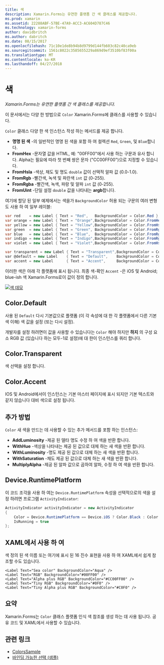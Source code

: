 ```yaml
---
title: 색
description: Xamarin.Forms는 유연한 플랫폼 간 색 클래스를 제공합니다.
ms.prod: xamarin
ms.assetid: 22288ABF-57BE-47A9-ACC3-AC604D787C46
ms.technology: xamarin-forms
author: davidbritch
ms.author: dabritch
ms.date: 08/15/2017
ms.openlocfilehash: 71c10e1de8b94b8d9799d144fb603c82c40ca9eb
ms.sourcegitcommit: 1561c8022c3585655229a869d9ef3510bf83f00a
ms.translationtype: MT
ms.contentlocale: ko-KR
ms.lasthandoff: 04/27/2018
---
```

# <a name="colors"></a>색

_Xamarin.Forms는 유연한 플랫폼 간 색 클래스를 제공합니다._

이 문서에서는 다양 한 방법으로 `Color` Xamarin.Forms에 클래스를 사용할 수 있습니다.

`Color` 클래스 다양 한 색 인스턴스 작성 하는 메서드를 제공 합니다.

-  **명명 된 색** -의 일반적인 명명 된 색을 포함 하 여 컬렉션 `Red`, `Green`, 및 `Blue`합니다.
-  **FromHex** -문자열 값을 HTML, 예: "00FF00"에서 사용 하는 구문과 유사 합니다. Alpha는 필요에 따라 첫 번째 쌍은 문자 ("CC00FF00")으로 지정할 수 있습니다.
-  **FromHsla** -색상, 채도 및 명도 `double` 값이 선택적 알파 값 (0.0-1.0).
-  **FromRgb** -빨간색, 녹색 및 파란색 `int` 값 (0-255).
-  **FromRgba** -빨간색, 녹색, 파랑 및 알파 `int` 값 (0-255).
-  **FromUint** -단일 설정 `double` 값을 나타내는 **argb**합니다.

여기에 할당 된 일부 예제에서는 색을가 `BackgroundColor` 허용 되는 구문의 여러 변형도 사용 하 여 일부 레이블:

```csharp
var red    = new Label { Text = "Red",   BackgroundColor = Color.Red };
var orange = new Label { Text = "Orange",BackgroundColor = Color.FromHex("FF6A00") };
var yellow = new Label { Text = "Yellow",BackgroundColor = Color.FromHsla(0.167, 1.0, 0.5, 1.0) };
var green  = new Label { Text = "Green", BackgroundColor = Color.FromRgb (38, 127, 0) };
var blue   = new Label { Text = "Blue",  BackgroundColor = Color.FromRgba(0, 38, 255, 255) };
var indigo = new Label { Text = "Indigo",BackgroundColor = Color.FromRgb (0, 72, 255) };
var violet = new Label { Text = "Violet",BackgroundColor = Color.FromHsla(0.82, 1, 0.25, 1) };

var transparent = new Label { Text = "Transparent",BackgroundColor = Color.Transparent };
var @default = new Label    { Text = "Default",    BackgroundColor = Color.Default };
var accent = new Label      { Text = "Accent",     BackgroundColor = Color.Accent };
```

이러한 색은 아래 각 플랫폼에 표시 됩니다. 최종 색-확인 `Accent` -은 iOS 및 Android; blue-ish 색 Xamarin.Forms로이 값이 정의 합니다.

 [![색 데모](colors-images/colors-sml.png "색 데모")](colors-images/colors.png#lightbox "색 데모")

## <a name="colordefault"></a>Color.Default

사용 된 `Default` 다시 기본값으로 플랫폼 (이 각 속성에 대 한 각 플랫폼에서 다른 기본 색 이해) 색 값을 설정 (또는 다시 설정).

개발자를 설정 하려면이 값을 사용할 수 있습니다는 `Color` 해야 하지만 **하지** 의 구성 요소 RGB 값 (있습니다 하는 모두-1로 설정)에 대 한이 인스턴스를 쿼리 합니다.

## <a name="colortransparent"></a>Color.Transparent

색 선택을 설정 합니다.

## <a name="coloraccent"></a>Color.Accent

IOS 및 Android에서이 인스턴스는 기본 마스터 페이지에 표시 되지만 기본 텍스트와 같지 않습니다 대비 색으로 설정 됩니다.

## <a name="additional-methods"></a>추가 방법

`Color` 새 색을 만드는 데 사용할 수 있는 추가 메서드를 포함 하는 인스턴스:

-  **AddLuminosity** -제공 된 델타 명도 수정 하 여 색을 반환 합니다.
-  **WithHue** -색상을 나타내는 제공 된 값으로 대체 하는 새 색을 반환 합니다.
-  **WithLuminosity** -명도 제공 된 값으로 대체 하는 새 색을 반환 합니다.
-  **WithSaturation** -채도 제공 된 값으로 대체 하는 새 색을 반환 합니다.
-  **MultiplyAlpha** -제공 된 알파 값으로 곱하여 알파, 수정 하 여 색을 반환 합니다.

## <a name="deviceruntimeplatform"></a>Device.RuntimePlatform

이 코드 조각을 사용 하 여는 `Device.RuntimePlatform` 속성을 선택적으로의 색을 설정 하려면 프로그램 `ActivityIndicator`:

```csharp
ActivityIndicator activityIndicator = new ActivityIndicator
{
    Color = Device.RuntimePlatform == Device.iOS ? Color.Black : Color.Default,
    IsRunning = true
};
```

## <a name="using-from-xaml"></a>XAML에서 사용 하 여

색 정의 된 색 이름 또는 여기에 표시 된 16 진수 표현을 사용 하 여 XAML에서 쉽게 참조할 수도 있습니다.

```xaml
<Label Text="Sea color" BackgroundColor="Aqua" />
<Label Text="RGB" BackgroundColor="#00FF00" />
<Label Text="Alpha plus RGB" BackgroundColor="#CC00FF00" />
<Label Text="Tiny RGB" BackgroundColor="#0F0" />
<Label Text="Tiny Alpha plus RGB" BackgroundColor="#C0F0" />
```

## <a name="summary"></a>요약

Xamarin.Forms는 `Color` 클래스 플랫폼 인식 색 참조를 생성 하는 데 사용 됩니다. 공유 코드 및 XAML에서 사용할 수 있습니다.


## <a name="related-links"></a>관련 링크

- [ColorsSample](https://developer.xamarin.com/samples/WorkingWithColors)
- [바인딩 가능한 선택 (샘플)](https://developer.xamarin.com/samples/xamarin-forms/UserInterface/BindablePicker/)
